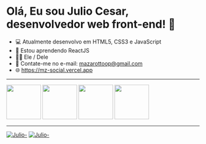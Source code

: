 # Olá, Eu sou Julio Cesar, desenvolvedor web front-end! 👋
- 💻 Atualmente desenvolvo em HTML5, CSS3 e JavaScript
- 📖 Estou aprendendo ReactJS
- 🏳️‍🌈 Ele / Dele
- 📩 Contate-me no e-mail: mazarottoop@gmail.com
- 🌐 https://mz-social.vercel.app
<hr>
<div>
  <img style="width: 90px;" src="https://cdn.jsdelivr.net/gh/devicons/devicon/icons/html5/html5-original.svg" />
  <img style="width: 90px;" src="https://cdn.jsdelivr.net/gh/devicons/devicon/icons/css3/css3-original.svg" />
  <img style="width: 90px;" src="https://cdn.jsdelivr.net/gh/devicons/devicon/icons/javascript/javascript-original.svg" />
  <img style="width: 90px;" src="https://cdn.jsdelivr.net/gh/devicons/devicon/icons/react/react-original.svg" />
</div>
<hr>
<a href="https://instagram.com/mazarottoo_" target="_blank"><img src="https://i.postimg.cc/Qtn89CVn/instagram-github.png" alt="Julio-"></a>
<a href="https://linkedin.com/in/mazarottoo" target="_blank"><img  src="https://i.postimg.cc/05YZsBXF/Linkedln.png" alt="Julio-"></a>
